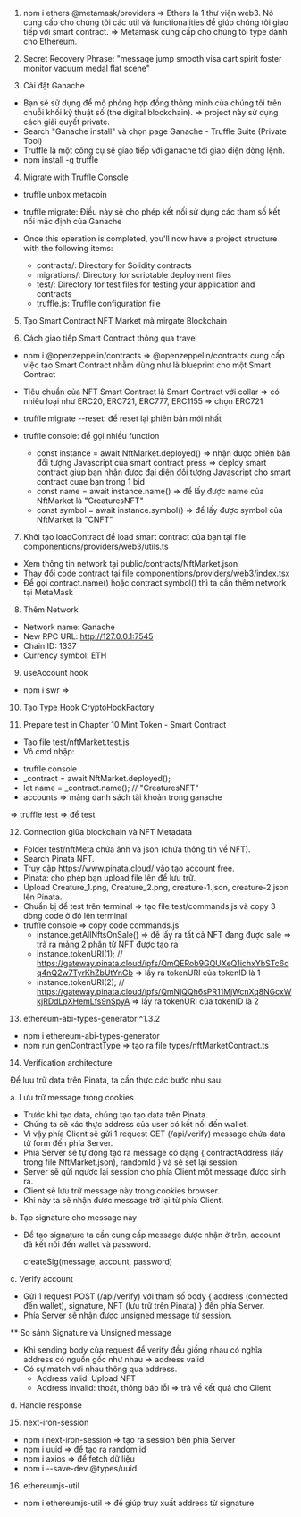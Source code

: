1. npm i ethers @metamask/providers
=> Ethers là 1 thư viện web3. Nó cung cấp cho chúng tôi các util và functionalities để giúp chúng tôi giao tiếp với smart contract.
=> Metamask cung cấp cho chúng tôi type dành cho Ethereum.

2. Secret Recovery Phrase: "message jump smooth visa cart spirit foster monitor vacuum medal flat scene"

3. Cài đặt Ganache
- Bạn sẽ sử dụng để mô phỏng hợp đồng thông minh của chúng tôi trên chuỗi khối kỹ thuật số (the digital blockchain).
=> project này sử dụng cách giải quyết private.
- Search "Ganache install" và chọn page Ganache - Truffle Suite (Private Tool)
- Truffle là một công cụ sẽ giao tiếp với ganache tới giao diện dòng lệnh.
- npm install -g truffle

4. Migrate with Truffle Console
- truffle unbox metacoin
- truffle migrate: Điều này sẽ cho phép kết nối sử dụng các tham số kết nối mặc định của Ganache


- Once this operation is completed, you'll now have a project structure with the following items:
    + contracts/: Directory for Solidity contracts
    + migrations/: Directory for scriptable deployment files
    + test/: Directory for test files for testing your application and contracts
    + truffle.js: Truffle configuration file


5. Tạo Smart Contract NFT Market mà mirgate Blockchain


6. Cách giao tiếp Smart Contract thông qua travel
- npm i @openzeppelin/contracts
=> @openzeppelin/contracts cung cấp việc tạo Smart Contract nhằm dùng như là blueprint cho một Smart Contract 

- Tiêu chuẩn của NFT Smart Contract là Smart Contract với collar
=> có nhiều loại như ERC20, ERC721, ERC777, ERC1155 
=> chọn ERC721 
- truffle migrate --reset: để reset lại phiên bản mới nhất

- truffle console: để gọi nhiều function 
    + const instance = await NftMarket.deployed() => nhận được phiên bản đối tượng Javascript của smart contract press
    => deploy smart contract giúp bạn nhận được đại diện đối tượng Javascript cho smart contract cuae bạn trong 1 bid
    + const name = await instance.name()
    => để lấy được name của NftMarket là "CreaturesNFT"
    + const symbol = await instance.symbol()
    => để lấy được symbol của NftMarket là "CNFT"
    

7. Khởi tạo loadContract để load smart contract của bạn tại file componentions/providers/web3/utils.ts
- Xem thông tin network tại public/contracts/NftMarket.json
- Thay đổi code contract tại file componentions/providers/web3/index.tsx
- Để gọi contract.name() hoặc contract.symbol() thì ta cần thêm network tại MetaMask


8. Thêm Network
- Network name: Ganache
- New RPC URL: http://127.0.0.1:7545
- Chain ID: 1337
- Currency symbol: ETH


9. useAccount hook
- npm i swr =>

10. Tạo Type Hook CryptoHookFactory


11. Prepare test in Chapter 10 Mint Token - Smart Contract
- Tạo file test/nftMarket.test.js
- Vô cmd nhập:
+ truffle console
+ _contract = await NftMarket.deployed();
+ let name = _contract.name(); // "CreaturesNFT"
+ accounts => mảng danh sách tài khoản trong ganache
<!-- [
  '0x9417822A7af06d35835aF0BA605bf7Db3E9688c5',
  '0xF7373bb4F0149EA0cc8fE90d42835D6DA1a6A3A4',
  '0x9fDDbFD6d1e54B066Be6E5171D54Ca391eB73B5A',
  '0x9fD1d2987294bf70FbE47434F04b7024E5d0Eccd',
  '0x48F3d1001f4b1Ef06Bf5E8D34C5098466Cf6E3A8',
  '0x332A8a0f206c548A51aC80Ec46393aC451c1D215',
  '0xD6f8B409e92f9a0Ed53233C67C83F3aa0EDE73DF',
  '0x662a74D963BA1CcAC6B7E8308C40adaFe9a2feD1',
  '0x72D04a0C41792d1aB6a5C97AA1923B5e77062490',
  '0x9f9Ec05Bc9bF24076B01cD274b281e811275A7B9'
] -->
=> truffle test => để test

12. Connection giữa blockchain và NFT Metadata
- Folder test/nftMeta chứa ảnh và json (chứa thông tin về NFT).
- Search Pinata NFT.
- Truy cập https://www.pinata.cloud/ vào tạo account free.
- Pinata: cho phép bạn upload file lên để lưu trữ.
- Upload Creature_1.png, Creature_2.png, creature-1.json, creature-2.json lên Pinata.
- Chuẩn bị để test trên terminal => tạo file test/commands.js và copy 3 dòng code ở đó lên terminal
- truffle console => copy code commands.js
  + instance.getAllNftsOnSale()
  => để lấy ra tất cả NFT đang được sale => trả ra mảng 2 phần tử NFT được tạo ra
  + instance.tokenURI(1); // https://gateway.pinata.cloud/ipfs/QmQERob9GQUXeQ1ichxYbSTc6dq4nQ2w7TyrKhZbUtYnGb
  => lấy ra tokenURI của tokenID là 1 
  + instance.tokenURI(2); // https://gateway.pinata.cloud/ipfs/QmNjQQh6sPR11MjWcnXq8NGcxWkjRDdLpXHemLfs9nSpyA
  => lấy ra tokenURI của tokenID là 2 

13. ethereum-abi-types-generator ^1.3.2
- npm i ethereum-abi-types-generator
  <!-- "scripts": {
    ...,
    "lint": "next lint",
    "genContractType": "abi-types-generator './public/contracts/NftMarket.json' --output='./types' --name=nftMarketContract --provider=ethers_v5"
  }, -->
- npm run genContractType => tạo ra file types/nftMarketContract.ts

14. Verification architecture 


Để lưu trữ data trên Pinata, ta cần thực các bước như sau:

a. Lưu trữ message trong cookies
- Trước khi tạo data, chúng tạo tạo data trên Pinata. 
- Chúng ta sẽ xác thực address của user có kết nối đến wallet.
- Vì vậy phía Client sẽ gửi 1 request GET (/api/verify) message chứa data từ form đến phía Server.
- Phía Server sẽ tự động tạo ra message có dạng { contractAddress (lấy trong file NftMarket.json), randomId } và sẽ set lại session.
- Server sẽ gửi ngược lại session cho phía Client một message được sinh ra.
- Client sẽ lưu trữ message này trong cookies browser.
- Khi này ta sẽ nhận được message trở lại từ phía Client.

b. Tạo signature cho message này
- Để tạo signature ta cần cung cấp message được nhận ở trên, account đã kết nối đến wallet và password.

  createSig(message, account, password)

c. Verify account
- Gửi 1 request POST (/api/verify) với tham số body { address (connected đến wallet), signature, NFT (lưu trữ trên Pinata) } đến phía Server.
- Phía Server sẽ nhận được unsigned message từ session.

** So sánh Signature và Unsigned message
- Khi sending body của request để verify đều giống nhau có nghĩa address có nguồn gốc như nhau => address valid
- Có sự match với nhau thông qua address.
  + Address valid: Upload NFT
  + Address invalid: thoát, thông báo lỗi
=> trả về kết quả cho Client

d. Handle response


15. next-iron-session
- npm i next-iron-session
=> tạo ra session bên phía Server
- npm i uuid
=> để tạo ra random id
- npm i axios
=> để fetch dữ liệu
- npm i --save-dev @types/uuid


16. ethereumjs-util
- npm i ethereumjs-util
=> để giúp truy xuất address từ signature
